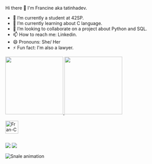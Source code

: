 Hi there 👋 I'm Francine aka tatinhadev.

- 🔭 I’m currently a student at 42SP.
- 🌱 I’m currently learning about C language.
- 👯 I’m looking to collaborate on a project about Python and SQL. 
- 📫 How to reach me: Linkedin.
- 😄 Pronouns: She/ Her
- ⚡ Fun fact: I'm also a lawyer.

<div>
  <a href="https://github.com/francineeli">
  <image height="180em" src=https://github-readme-stats.vercel.app/api?username=francineeli&show_icons=true&theme=synthwave&include_all_commits=true&count_private=true"/>
  <image height="180em" src=https://github-readme-stats.vercel.app/api/top-langs/?username=francineeli&theme=synthwave&layout=compact&langs_count=16"/>
</div>

<div style="display: inline_block"><br>
  <image align="center" alt="Fran-C" heigh="30" width="40" src="https://github.com/devicons/devicon/blob/master/icons/c/c-original.svg">
</div>

##

<div>
  <a href= "francine.eli@gmail.com"><img src="https://img.shields.io/badge/Gmail-D14836?style=for-the-badge&logo=gmail&logoColor=white" target="_blank"></a>
  <a href="https://www.linkedin.com/in/francine-eli-barbosa" target="_blank"><img src="https://img.shields.io/badge/LinkedIn-0077B5?style=for-the-badge&logo=linkedin&logoColor=white"></a>
</div>

![Snale animation](https://github.com/francineeli/francineeli/blob/output/github-contribution-grid-snake.svg)


          
          

